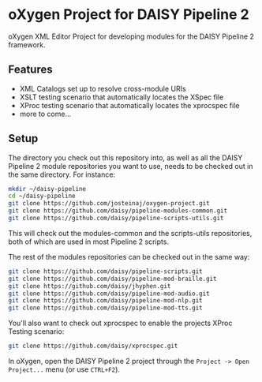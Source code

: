 oXygen Project for DAISY Pipeline 2
===================================

oXygen XML Editor Project for developing modules for the DAISY Pipeline 2 framework.

Features
--------

- XML Catalogs set up to resolve cross-module URIs
- XSLT testing scenario that automatically locates the XSpec file
- XProc testing scenario that automatically locates the xprocspec file
- more to come...


Setup
-----

The directory you check out this repository into, as well as
all the DAISY Pipeline 2 module repositories you want to use,
needs to be checked out in the same directory. For instance:

```sh
mkdir ~/daisy-pipeline
cd ~/daisy-pipeline
git clone https://github.com/josteinaj/oxygen-project.git
git clone https://github.com/daisy/pipeline-modules-common.git
git clone https://github.com/daisy/pipeline-scripts-utils.git
```
This will check out the modules-common and the scripts-utils
repositories, both of which are used in most Pipeline 2 scripts.

The rest of the modules repositories can be checked out in the same way:

```sh
git clone https://github.com/daisy/pipeline-scripts.git
git clone https://github.com/daisy/pipeline-mod-braille.git
git clone https://github.com/daisy/jhyphen.git
git clone https://github.com/daisy/pipeline-mod-audio.git
git clone https://github.com/daisy/pipeline-mod-nlp.git
git clone https://github.com/daisy/pipeline-mod-tts.git
```

You'll also want to check out xprocspec to enable the
projects XProc Testing scenario:

```sh
git clone https://github.com/daisy/xprocspec.git
```

In oXygen, open the DAISY Pipeline 2 project through the
`Project -> Open Project...` menu (or use `CTRL+F2`).
